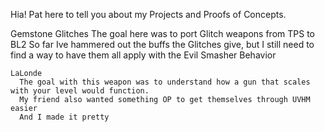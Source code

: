 Hia! Pat here to tell you about my Projects and Proofs of Concepts.

   Gemstone Glitches
       The goal here was to port Glitch weapons from TPS to BL2
        So far Ive hammered out the buffs the Glitches give,
       but I still need to find a way to have them all apply with the Evil Smasher Behavior
    
    LaLonde
      The goal with this weapon was to understand how a gun that scales with your level would function.
      My friend also wanted something OP to get themselves through UVHM easier
      And I made it pretty
